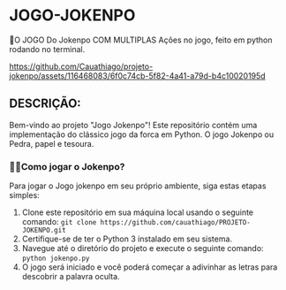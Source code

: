 # JOGO-JOKENPO
🤖O JOGO Do Jokenpo COM MULTIPLAS Ações no jogo, feito em python rodando no terminal.

https://github.com/Cauathiago/projeto-jokenpo/assets/116468083/6f0c74cb-5f82-4a41-a79d-b4c10020195d


## DESCRIÇÃO:
Bem-vindo ao projeto "Jogo Jokenpo"! Este repositório contém uma implementação do clássico jogo da forca em Python. O jogo Jokenpo ou Pedra, papel e tesoura.

### 🤷‍♂️Como jogar o Jokenpo?
Para jogar o Jogo jokenpo em seu próprio ambiente, siga estas etapas simples:
1. Clone este repositório em sua máquina local usando o seguinte comando: `git clone https://github.com/cauathiago/PROJETO-JOKENPO.git`
2. Certifique-se de ter o Python 3 instalado em seu sistema.
3. Navegue até o diretório do projeto e execute o seguinte comando: `python jokenpo.py`
4. O jogo será iniciado e você poderá começar a adivinhar as letras para descobrir a palavra oculta.
